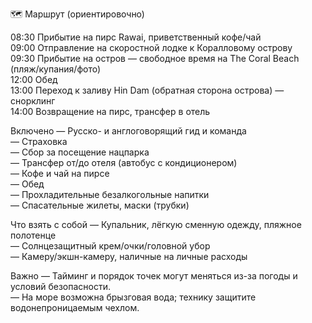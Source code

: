 🗺️ Маршрут (ориентировочно)

08:30 Прибытие на пирс Rawai, приветственный кофе/чай  
09:00 Отправление на скоростной лодке к Коралловому острову  
09:30 Прибытие на остров — свободное время на The Coral Beach (пляж/купания/фото)  
12:00 Обед  
13:00 Переход к заливу Hin Dam (обратная сторона острова) — снорклинг  
14:00 Возвращение на пирс, трансфер в отель

Включено
— Русско- и англоговорящий гид и команда  
— Страховка  
— Сбор за посещение нацпарка  
— Трансфер от/до отеля (автобус с кондиционером)  
— Кофе и чай на пирсе  
— Обед  
— Прохладительные безалкогольные напитки  
— Спасательные жилеты, маски (трубки)

Что взять с собой
— Купальник, лёгкую сменную одежду, пляжное полотенце  
— Солнцезащитный крем/очки/головной убор  
— Камеру/экшн-камеру, наличные на личные расходы

Важно
— Тайминг и порядок точек могут меняться из-за погоды и условий безопасности.  
— На море возможна брызговая вода; технику защитите водонепроницаемым чехлом.
